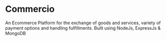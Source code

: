 # Commercio
An Ecommerce Platform for the exchange of goods and services, variety of payment options and handling fulfillments. Built using NodeJs, ExpressJs &amp; MongoDB
